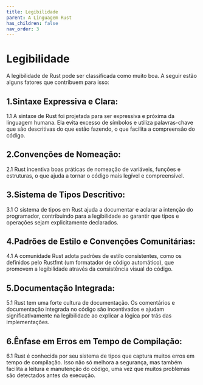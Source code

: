 ```yaml
---
title: Legibilidade
parent: A Linguagem Rust
has_children: false
nav_order: 3
---
```


# Legibilidade

A legibilidade de Rust pode ser classificada como muito boa. A seguir estão alguns fatores que contribuem para isso:

## 1.Sintaxe Expressiva e Clara:

1.1 A sintaxe de Rust foi projetada para ser expressiva e próxima da linguagem humana. Ela evita excesso de símbolos e utiliza palavras-chave que são descritivas do que estão fazendo, o que facilita a compreensão do código.

## 2.Convenções de Nomeação:

2.1 Rust incentiva boas práticas de nomeação de variáveis, funções e estruturas, o que ajuda a tornar o código mais legível e compreensível.

## 3.Sistema de Tipos Descritivo:

3.1 O sistema de tipos em Rust ajuda a documentar e aclarar a intenção do programador, contribuindo para a legibilidade ao garantir que tipos e operações sejam explicitamente declarados.

## 4.Padrões de Estilo e Convenções Comunitárias:

4.1 A comunidade Rust adota padrões de estilo consistentes, como os definidos pelo Rustfmt (um formatador de código automático), que promovem a legibilidade através da consistência visual do código.

## 5.Documentação Integrada:

5.1 Rust tem uma forte cultura de documentação. Os comentários e documentação integrada no código são incentivados e ajudam significativamente na legibilidade ao explicar a lógica por trás das implementações.

## 6.Ênfase em Erros em Tempo de Compilação:

6.1 Rust é conhecida por seu sistema de tipos que captura muitos erros em tempo de compilação. Isso não só melhora a segurança, mas também facilita a leitura e manutenção do código, uma vez que muitos problemas são detectados antes da execução.

